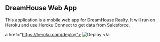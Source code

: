 DreamHouse Web App
------------------

This application is a mobile web app for DreamHouse Realty. It will run on Heroku and use Heroku Connect to get data from Salesforce.

a href="https://heroku.com/deploy">
  <img src="https://www.herokucdn.com/deploy/button.svg" alt="Deploy">
</a
